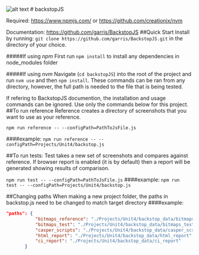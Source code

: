 ![alt text](https://beauthentic.digital/webfiles/1478663747187/authxusen/site/images/favicon/favicon.ico)       # backstopJS

Required: https://www.npmjs.com/ or https://github.com/creationix/nvm

Documentation: https://github.com/garris/BackstopJS
##Quick Start
Install by running:
```git clone https://github.com/garris/BackstopJS.git```
in the directory of your choice. 

#####If using *npm*
First run ```npm install``` to install any dependencies in node_modules folder

#####If using *nvm* 
Navigate (```cd backstopJS```) into the root of the project and run ```nvm use``` and then ```npm install```.
These commands can be ran from any directory, however, the full path is needed to the file that is being tested.

If refering to BackstopJS documention, the installation and usage commands can be ignored. Use only the commands below for this project.
##To run reference
Reference creates a directory of screenshots that you want to use as your reference.

```npm run reference -- --configPath=PathToJsFile.js```

####example:
```npm run reference -- --configPath=Projects/Unit4/backstop.js```

##To run tests:
Test takes a new set of screenshots and compares against reference. If browser report is enabled (it is by default) then a report will be generated showing results of comparison. 

```npm run test -- --configPath=PathToJsFile.js```
####example:
```npm run test -- --configPath=Projects/Unit4/backstop.js```

##Changing paths
When making a new project folder, the paths in backstop.js need to be changed to match target directory
####example:
```json
"paths": {
           "bitmaps_reference": "./Projects/Unit4/backstop_data/bitmaps_reference",
           "bitmaps_test": "./Projects/Unit4/backstop_data/bitmaps_test",
           "casper_scripts": "./Projects/Unit4/backstop_data/casper_scripts",
           "html_report": "./Projects/Unit4/backstop_data/html_report",
           "ci_report": "./Projects/Unit4/backstop_data/ci_report"
       }
